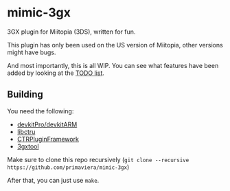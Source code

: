 # mimic-3gx

3GX plugin for Miitopia (3DS), written for fun.

This plugin has only been used on the US version of Miitopia, other versions might have bugs.

And most importantly, this is all WIP. You can see what features have been added by looking at the [TODO list](https://github.com/primaviera/mimic-3gx/issues/1).

## Building

You need the following:

- [devkitPro/devkitARM](https://devkitpro.org)
- [libctru](https://github.com/devkitPro/libctru)
- [CTRPluginFramework](https://gitlab.com/thepixellizeross/ctrpluginframework)
- [3gxtool](https://gitlab.com/thepixellizeross/3gxtool)

Make sure to clone this repo recursively (``git clone --recursive https://github.com/primaviera/mimic-3gx``)

After that, you can just use ``make``.
